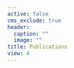 ```yaml
---
active: false 
cms_exclude: true
header:
  caption: ""
  image: ""
title: Publications
view: 4
---
```


